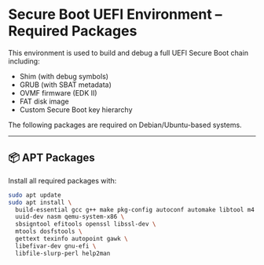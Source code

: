 # Secure Boot UEFI Environment – Required Packages

This environment is used to build and debug a full UEFI Secure Boot chain including:
- Shim (with debug symbols)
- GRUB (with SBAT metadata)
- OVMF firmware (EDK II)
- FAT disk image
- Custom Secure Boot key hierarchy

The following packages are required on Debian/Ubuntu-based systems.

---

## 📦 APT Packages

Install all required packages with:

```bash
sudo apt update
sudo apt install \
  build-essential gcc g++ make pkg-config autoconf automake libtool m4 bison flex git \
  uuid-dev nasm qemu-system-x86 \
  sbsigntool efitools openssl libssl-dev \
  mtools dosfstools \
  gettext texinfo autopoint gawk \
  libefivar-dev gnu-efi \
  libfile-slurp-perl help2man
```
